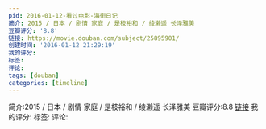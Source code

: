```yaml
---
pid: 2016-01-12-看过电影-海街日记
简介: 2015 / 日本 / 剧情 家庭 / 是枝裕和 / 绫濑遥 长泽雅美
豆瓣评分: '8.8'
链接: https://movie.douban.com/subject/25895901/
创建时间: '2016-01-12 21:29:19'
我的评分:
标签:
评论:
tags: [douban]
categories: [timeline]
---
```

简介:2015 / 日本 / 剧情 家庭 / 是枝裕和 / 绫濑遥 长泽雅美
豆瓣评分:8.8
[链接](https://movie.douban.com/subject/25895901/)
我的评分:
标签:
评论:
